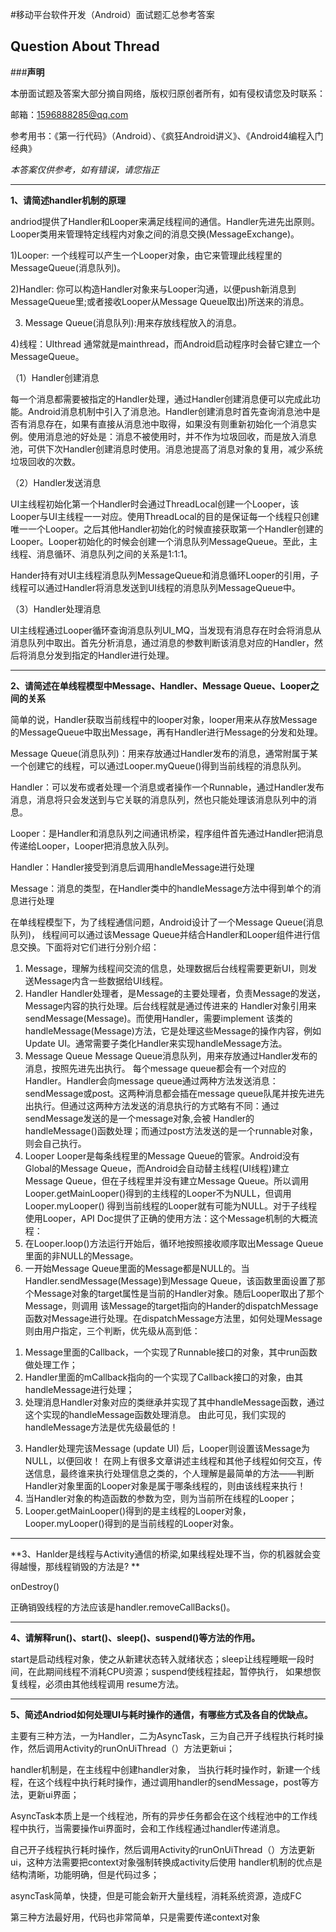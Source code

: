 #移动平台软件开发（Android）面试题汇总参考答案

## Question About Thread

###**声明**

本册面试题及答案大部分摘自网络，版权归原创者所有，如有侵权请您及时联系：

邮箱：1596888285@qq.com

参考用书：《第一行代码》（Android）、《疯狂Android讲义》、《Android4编程入门经典》

*本答案仅供参考，如有错误，请您指正*


---
**1、请简述handler机制的原理**

andriod提供了Handler和Looper来满足线程间的通信。Handler先进先出原则。Looper类用来管理特定线程内对象之间的消息交换(MessageExchange)。

1)Looper: 一个线程可以产生一个Looper对象，由它来管理此线程里的MessageQueue(消息队列)。 

2)Handler: 你可以构造Handler对象来与Looper沟通，以便push新消息到MessageQueue里;或者接收Looper从Message Queue取出)所送来的消息。

3) Message Queue(消息队列):用来存放线程放入的消息。 

4)线程：UIthread 通常就是mainthread，而Android启动程序时会替它建立一个MessageQueue。 

（1）Handler创建消息

每一个消息都需要被指定的Handler处理，通过Handler创建消息便可以完成此功能。Android消息机制中引入了消息池。Handler创建消息时首先查询消息池中是否有消息存在，如果有直接从消息池中取得，如果没有则重新初始化一个消息实例。使用消息池的好处是：消息不被使用时，并不作为垃圾回收，而是放入消息池，可供下次Handler创建消息时使用。消息池提高了消息对象的复用，减少系统垃圾回收的次数。

（2）Handler发送消息

UI主线程初始化第一个Handler时会通过ThreadLocal创建一个Looper，该Looper与UI主线程一一对应。使用ThreadLocal的目的是保证每一个线程只创建唯一一个Looper。之后其他Handler初始化的时候直接获取第一个Handler创建的Looper。Looper初始化的时候会创建一个消息队列MessageQueue。至此，主线程、消息循环、消息队列之间的关系是1:1:1。

Hander持有对UI主线程消息队列MessageQueue和消息循环Looper的引用，子线程可以通过Handler将消息发送到UI线程的消息队列MessageQueue中。

（3）Handler处理消息

UI主线程通过Looper循环查询消息队列UI_MQ，当发现有消息存在时会将消息从消息队列中取出。首先分析消息，通过消息的参数判断该消息对应的Handler，然后将消息分发到指定的Handler进行处理。

---


**2、请简述在单线程模型中Message、Handler、Message Queue、Looper之间的关系**

简单的说，Handler获取当前线程中的looper对象，looper用来从存放Message的MessageQueue中取出Message，再有Handler进行Message的分发和处理。

Message Queue(消息队列)：用来存放通过Handler发布的消息，通常附属于某一个创建它的线程，可以通过Looper.myQueue()得到当前线程的消息队列。

Handler：可以发布或者处理一个消息或者操作一个Runnable，通过Handler发布消息，消息将只会发送到与它关联的消息队列，然也只能处理该消息队列中的消息。

Looper：是Handler和消息队列之间通讯桥梁，程序组件首先通过Handler把消息传递给Looper，Looper把消息放入队列。

Handler：Handler接受到消息后调用handleMessage进行处理

Message：消息的类型，在Handler类中的handleMessage方法中得到单个的消息进行处理

在单线程模型下，为了线程通信问题，Android设计了一个Message Queue(消息队列)， 线程间可以通过该Message Queue并结合Handler和Looper组件进行信息交换。下面将对它们进行分别介绍：

1. Message，理解为线程间交流的信息，处理数据后台线程需要更新UI，则发送Message内含一些数据给UI线程。
2. Handler 
Handler处理者，是Message的主要处理者，负责Message的发送，Message内容的执行处理。后台线程就是通过传进来的 Handler对象引用来sendMessage(Message)。而使用Handler，需要implement 该类的 handleMessage(Message)方法，它是处理这些Message的操作内容，例如Update UI。通常需要子类化Handler来实现handleMessage方法。
3. Message Queue 
Message Queue消息队列，用来存放通过Handler发布的消息，按照先进先出执行。
每个message queue都会有一个对应的Handler。Handler会向message queue通过两种方法发送消息：sendMessage或post。这两种消息都会插在message queue队尾并按先进先出执行。但通过这两种方法发送的消息执行的方式略有不同：通过sendMessage发送的是一个message对象,会被 Handler的handleMessage()函数处理；而通过post方法发送的是一个runnable对象，则会自己执行。
4. Looper 
Looper是每条线程里的Message Queue的管家。Android没有Global的Message Queue，而Android会自动替主线程(UI线程)建立Message Queue，但在子线程里并没有建立Message Queue。所以调用Looper.getMainLooper()得到的主线程的Looper不为NULL，但调用Looper.myLooper() 得到当前线程的Looper就有可能为NULL。对于子线程使用Looper，API Doc提供了正确的使用方法：这个Message机制的大概流程：
1. 在Looper.loop()方法运行开始后，循环地按照接收顺序取出Message Queue里面的非NULL的Message。
2. 一开始Message Queue里面的Message都是NULL的。当Handler.sendMessage(Message)到Message Queue，该函数里面设置了那个Message对象的target属性是当前的Handler对象。随后Looper取出了那个Message，则调用 该Message的target指向的Hander的dispatchMessage函数对Message进行处理。在dispatchMessage方法里，如何处理Message则由用户指定，三个判断，优先级从高到低：
1) Message里面的Callback，一个实现了Runnable接口的对象，其中run函数做处理工作；
2) Handler里面的mCallback指向的一个实现了Callback接口的对象，由其handleMessage进行处理；
3) 处理消息Handler对象对应的类继承并实现了其中handleMessage函数，通过这个实现的handleMessage函数处理消息。
由此可见，我们实现的handleMessage方法是优先级最低的！
3. Handler处理完该Message (update UI) 后，Looper则设置该Message为NULL，以便回收！
在网上有很多文章讲述主线程和其他子线程如何交互，传送信息，最终谁来执行处理信息之类的，个人理解是最简单的方法——判断Handler对象里面的Looper对象是属于哪条线程的，则由该线程来执行！ 
1. 当Handler对象的构造函数的参数为空，则为当前所在线程的Looper； 
2. Looper.getMainLooper()得到的是主线程的Looper对象，Looper.myLooper()得到的是当前线程的Looper对象。


---


**3、Hanlder是线程与Activity通信的桥梁,如果线程处理不当，你的机器就会变得越慢，那线程销毁的方法是? ** 

onDestroy()  

正确销毁线程的方法应该是handler.removeCallBacks()。


---


**4、请解释run()、start()、sleep()、suspend()等方法的作用。**

start是启动线程对象，使之从新建状态转入就绪状态；sleep让线程睡眠一段时间，在此期间线程不消耗CPU资源；suspend使线程挂起，暂停执行， 如果想恢复线程，必须由其他线程调用 resume方法。

---


**5、简述Andriod如何处理UI与耗时操作的通信，有哪些方式及各自的优缺点。**

主要有三种方法，一为Handler，二为AsyncTask，三为自己开子线程执行耗时操作，然后调用Activity的runOnUiThread（）方法更新ui；

handler机制是，在主线程中创建handler对象，
当执行耗时操作时，新建一个线程，在这个线程中执行耗时操作，通过调用handler的sendMessage，post等方法，更新ui界面；

AsyncTask本质上是一个线程池，所有的异步任务都会在这个线程池中的工作线程中执行，当需要操作ui界面时，会和工作线程通过handler传递消息。

自己开子线程执行耗时操作，然后调用Activity的runOnUiThread（）方法更新ui，这种方法需要把context对象强制转换成activity后使用
handler机制的优点是  结构清晰，功能明确，但是代码过多；

asyncTask简单，快捷，但是可能会新开大量线程，消耗系统资源，造成FC

第三种方法最好用，代码也非常简单，只是需要传递context对象
